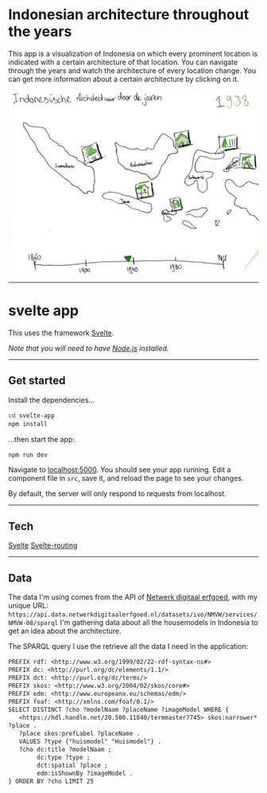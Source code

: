 # Indonesian architecture throughout the years

This app is a visualization of Indonesia on which every prominent location is indicated with a certain architecture of that location. You can navigate through the years and watch the architecture of every location change. You can get more information about a certain architecture by clicking on it.

![Concept visualization](https://github.com/RobinFrugte97/frontend-applications/blob/master/src/Screenshot_13.png)

---

# svelte app

This uses the framework [Svelte](https://svelte.dev).

*Note that you will need to have [Node.js](https://nodejs.org) installed.*

---

## Get started

Install the dependencies...

```bash
cd svelte-app
npm install
```

...then start the app:

```bash
npm run dev
```

Navigate to [localhost:5000](http://localhost:5000). You should see your app running. Edit a component file in `src`, save it, and reload the page to see your changes.

By default, the server will only respond to requests from localhost.

---

## Tech

[Svelte](https://svelte.dev/)
[Svelte-routing](https://github.com/EmilTholin/svelte-routing)

---

## Data

The data I'm using comes from the API of [Netwerk digitaal erfgoed](https://www.netwerkdigitaalerfgoed.nl/), with my unique URL:
`https://api.data.netwerkdigitaalerfgoed.nl/datasets/ivo/NMVW/services/NMVW-08/sparql`
I'm gathering data about all the housemodels in Indonesia to get an idea about the architecture.

The SPARQL query I use the retrieve all the data I need in the application:

```
PREFIX rdf: <http://www.w3.org/1999/02/22-rdf-syntax-ns#>
PREFIX dc: <http://purl.org/dc/elements/1.1/>
PREFIX dct: <http://purl.org/dc/terms/>
PREFIX skos: <http://www.w3.org/2004/02/skos/core#>
PREFIX edm: <http://www.europeana.eu/schemas/edm/>
PREFIX foaf: <http://xmlns.com/foaf/0.1/>
SELECT DISTINCT ?cho ?modelNaam ?placeName ?imageModel WHERE {
   <https://hdl.handle.net/20.500.11840/termmaster7745> skos:narrower* ?place .
   ?place skos:prefLabel ?placeName .
   VALUES ?type {"huismodel" "Huismodel"} .
   ?cho dc:title ?modelNaam ;
		dc:type ?type ;
		dct:spatial ?place ;
		edm:isShownBy ?imageModel .
} ORDER BY ?cho LIMIT 25
```
